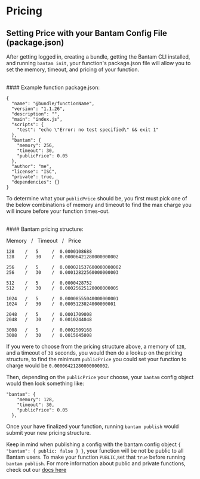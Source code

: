 # Pricing

## Setting Price with your Bantam Config File (package.json)

After getting logged in, creating a bundle, getting the Bantam CLI installed, and running `bantam init`, your function's package.json file will allow you to set the memory, timeout, and pricing of your function.

<br/>
#### Example function package.json:

```
{
  "name": "@bundle/functionName",
  "version": "1.1.26",
  "description": "",
  "main": "index.js",
  "scripts": {
    "test": "echo \"Error: no test specified\" && exit 1"
  },
  "bantam": {
    "memory": 256,
    "timeout": 30,
    "publicPrice": 0.05
  },
  "author": "me",
  "license": "ISC",
  "private": true,
  "dependencies": {}
}
```

To determine what your `publicPrice` should be, you first must pick one of the below combinations of memory and timeout to find the max charge you will incure before your function times-out.

<br/>
#### Bantam pricing structure:

Memory &nbsp; / &nbsp; Timeout &nbsp; / &nbsp; Price

```
128    /   5     /  0.0000108688
128    /   30    /  0.00006421280000000002

256    /   5     /  0.000021537600000000002
256    /   30    /  0.00012822560000000003

512    /   5     /  0.0000428752
512    /   30    /  0.00025625120000000005

1024   /   5     /  0.00008555040000000001
1024   /   30    /  0.0005123024000000001

2048   /   5     /  0.0001709008
2048   /   30    /  0.0010244048

3008   /   5     /  0.0002509168
3008   /   30    /  0.0015045008
```

If you were to choose from the pricing structure above, a memory of `128`, and a timeout of `30` seconds, you would then do a lookup on the pricing structure, to find the minimum `publicPrice` you could set your function to charge would be `0.00006421280000000002`.

Then, depending on the `publicPrice` your choose, your `bantam` config object would then look something like:

```
"bantam": {
    "memory": 128,
    "timeout": 30,
    "publicPrice": 0.05
  },
```

Once your have finalized your function, running `bantam publish` would submit your new pricing structure.

Keep in mind when publishing a config with the bantam config object `{ "bantam": { public: false } }`, your function will be not be public to all Bantam users. To make your function `PUBLIC`,set that `true` before running `bantam publish`. For more information about public and private functions, check out our [docs here](../function-creation/public-functions.md)
